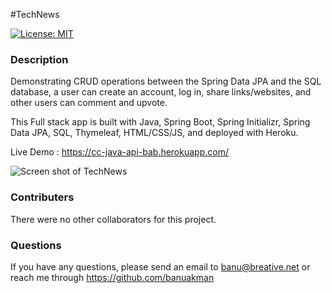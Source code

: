 #TechNews

[![License: MIT](https://img.shields.io/badge/License-MIT-yellow.svg)](https://opensource.org/licenses/MIT)

### Description

Demonstrating CRUD operations between the Spring Data JPA and the SQL database, a user can create an account, log in, share links/websites, and other users can comment and upvote.

This Full stack app is built with Java, Spring Boot, Spring Initializr, Spring Data JPA, SQL, Thymeleaf, HTML/CSS/JS, and deployed with Heroku.

Live Demo : https://cc-java-api-bab.herokuapp.com/

![Screen shot of TechNews](ScreenShot_TechNews.gif)

### Contributers

There were no other collaborators for this project.

### Questions

If you have any questions, please send an email to banu@breative.net or reach me through https://github.com/banuakman
